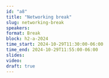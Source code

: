 ```yaml
---
id: "a8"
title: "Networking break"
slug: networking-break
speakers:
format: Break
block: h2-a-2024
time_start: 2024-10-29T11:30:00-06:00
time_end: 2024-10-29T11:55:00-06:00
slides: 
video: 
draft: true
---
```


